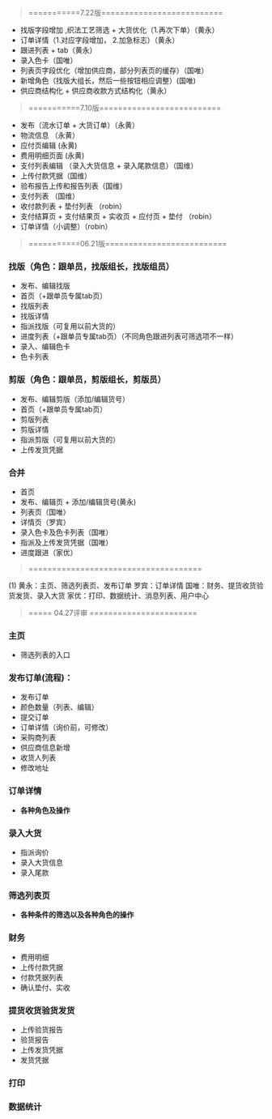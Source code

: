 
> ===========7.22版==========================
- 找版字段增加 ,织法工艺筛选 + 大货优化（1.再次下单）（黄永）
- 订单详情（1.对应字段增加， 2.加急标志）（黄永）
- 跟进列表 + tab（黄永）
- 录入色卡（国唯）
- 列表页字段优化（增加供应商，部分列表页的缓存）（国唯）
- 新增角色（找版大组长，然后一些按钮相应调整）(国唯)
- 供应商结构化 + 供应商收款方式结构化（黄永）

> ===========7.10版==========================
- 发布（流水订单 + 大货订单）（永黄）
- 物流信息 （永黄）
- 应付页编辑  (永黄)
- 费用明细页面  (永黄)
- 支付列表编辑 （录入大货信息 + 录入尾款信息）（国维）
- 上传付款凭据（国维）
- 验布报告上传和报告列表（国维）
- 支付列表 （国维）
- 收付款列表 + 垫付列表 （robin）
- 支付结算页 + 支付结果页 + 实收页 + 应付页 + 垫付 （robin）
- 订单详情（小调整）（robin）

> ===========06.21版==========================

### 找版（角色：跟单员，找版组长，找版组员）

- 发布、编辑找版
- 首页（+跟单员专属tab页）
- 找版列表
- 找版详情
- 指派找版（可复用以前大货的）
- 进度列表（+跟单员专属tab页）（不同角色跟进列表可筛选项不一样）
- 录入、编辑色卡
- 色卡列表

### 剪版（角色：跟单员，剪版组长，剪版员）

- 发布、编辑剪版（添加/编辑货号）
- 首页（+跟单员专属tab页）
- 剪版列表
- 剪版详情
- 指派剪版（可复用以前大货的）
- 上传发货凭据

### 合并

- 首页
- 发布、编辑页 + 添加/编辑货号(黄永)
- 列表页（国唯）
- 详情页（罗宾）
- 录入色卡及色卡列表（国唯）
- 指派及上传发货凭据（国唯）
- 进度跟进（家优）

> =====================================

(1)
黄永：主页、筛选列表页、发布订单
罗宾：订单详情
国唯：财务、提货收货验货发货、录入大货
家优：打印、数据统计、消息列表、用户中心

> ===== 04.27评审 =======================

### 主页
- 筛选列表的入口

### 发布订单(流程)：
- 发布订单
- 颜色数量（列表、编辑）
- 提交订单
- 订单详情（询价前，可修改）
- 采购商列表
- 供应商信息新增
- 收货人列表
- 修改地址

### 订单详情
- **各种角色及操作**

### 录入大货
- 指派询价
- 录入大货信息
- 录入尾款

### 筛选列表页
- **各种条件的筛选以及各种角色的操作**

### 财务
- 费用明细
- 上传付款凭据
- 付款凭据列表
- 确认垫付、实收

### 提货收货验货发货
- 上传验货报告
- 验货报告
- 上传发货凭据
- 发货凭据

### 打印

### 数据统计

